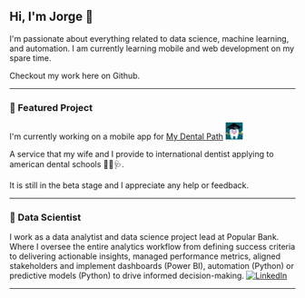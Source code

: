 ## Hi, I'm Jorge 👋

I'm passionate about everything related to data science, machine learning, and automation. I am currently learning mobile and web development on my spare time. 

Checkout my work here on Github.

---

### 🎯 Featured Project

I'm currently working on a mobile app for [My Dental Path](http://mydentalpath.com/)   <a href="http://mydentalpath.com/">
  <img src="https://github.com/guerrajorge/guerrajorge/blob/main/logo_1_1320.png" alt="my-dental-path" width="30">
</a>  


A service that my wife and I provide to international dentist applying to american dental schools 💪🦷🩺.
 
It is still in the beta stage and I appreciate any help or feedback.

---

### 🎯 Data Scientist

I work as a data analytist and data science project lead at Popular Bank. Where I oversee the entire analytics workflow from defining success criteria to delivering actionable insights, managed performance metrics, aligned stakeholders and  implement dashboards (Power BI), automation (Python) or predictive models (Python) to drive informed decision-making. [![LinkedIn](https://img.shields.io/badge/LinkedIn-Profile-blue?style=flat&logo=linkedin)](https://www.linkedin.com/in/guerramarj)


---
